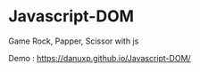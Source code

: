# Javascript-DOM
Game Rock, Papper, Scissor with js

Demo : https://danuxp.github.io/Javascript-DOM/
